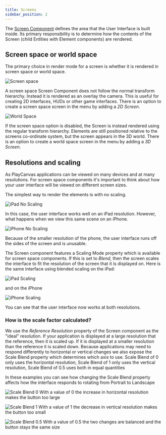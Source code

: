 ```yaml
---
title: Screens
sidebar_position: 2
---
```


The [Screen Component][1] defines the area that the User Interface is built inside. Its primary responsibility is to determine how the contents of the Screen (child Entities with Element components) are rendered.

## Screen space or world space

The primary choice in render mode for a screen is whether it is rendered in screen space or world space.

![Screen space](/img/user-manual/user-interface/screens/screen-space-viewport.png)

A screen space Screen Component does not follow the normal transform hierarchy. Instead it is rendered as an overlay the camera. This is useful for creating 2D interfaces, HUDs or other game interfaces. There is an option to create a screen space screen in the menu by adding a *2D Screen*.

![World Space](/img/user-manual/user-interface/screens/world-space-viewport.png)

If the screen space option is disabled, the Screen is instead rendered using the regular transform hierarchy. Elements are still positioned relative to the screens co-ordinate system, but the screen appears in the 3D world. There is an option to create a world space screen in the menu by adding a *3D Screen*.

## Resolutions and scaling

As PlayCanvas applications can be viewed on many devices and at many resolutions. For screen space components it's important to think about how your user interface will be viewed on different screen sizes.

The simplest way to render the elements is with no scaling.

![iPad No Scaling](/img/user-manual/user-interface/screens/ipad-no-scaling.png)

In this case, the user interface works well on an iPad resolution. However, what happens when we view this same scene on an iPhone.

![iPhone No Scaling](/img/user-manual/user-interface/screens/iphone-no-scaling.png)

Because of the smaller resolution of the phone, the user interface runs off the sides of the screen and is unusable.

The Screen component features a Scaling Mode property which is available for screen space components. If this is set to *Blend*, then the screen scales the interface to fit the resolution of the screen that it is displayed on. Here is the same interface using blended scaling on the iPad:

![iPad Scaling](/img/user-manual/user-interface/screens/ipad-scaling.png)

and on the iPhone

![iPhone Scaling](/img/user-manual/user-interface/screens/iphone-scaling.png)

You can see that the user interface now works at both resolutions.

### How is the scale factor calculated?

We use the *Reference Resolution* property of the Screen component as the "ideal" resolution. If your application is displayed at a large resolution that the reference, then it is scaled up. If it is displayed at a smaller resolution than the reference it is scaled down. Because applications may need to respond differently to horizontal or vertical changes we also expose the Scale Blend property which determines which axis to use. Scale Blend of 0 only uses the horizontal resolution, Scale Blend of 1 only uses the vertical resolution, Scale Blend of 0.5 uses both in equal quantities

In these examples you can see how changing the Scale Blend property affects how the interface responds to rotating from Portrait to Landscape

![Scale Blend 0](/img/user-manual/user-interface/screens/scale-blend-0.png)
With a value of 0 the increase in horizontal resolution makes the button too large

![Scale Blend 1](/img/user-manual/user-interface/screens/scale-blend-1.png)
With a value of 1 the decrease in vertical resolution makes the button too small

![Scale Blend 0.5](/img/user-manual/user-interface/screens/scale-blend-0.5.png)
With a value of 0.5 the two changes are balanced and the button stays the same size

[1]: /user-manual/scenes/components/screen
